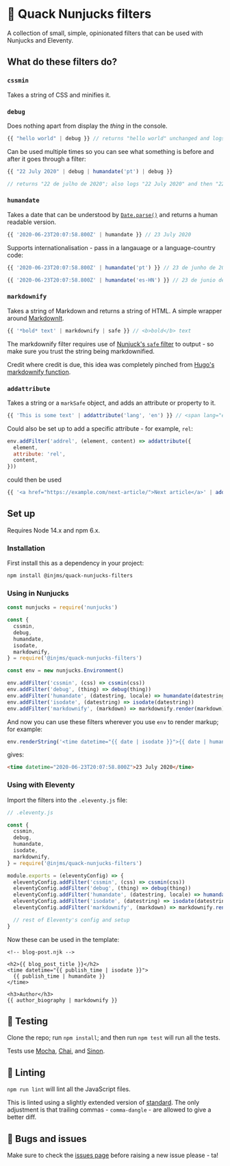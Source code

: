 # 🦆 Quack Nunjucks filters

A collection of small, simple, opinionated filters that can be used with Nunjucks and Eleventy.

## What do these filters do?

### `cssmin`

Takes a string of CSS and minifies it.

### `debug`

Does nothing apart from display the _thing_ in the console.

```javascript
{{ "hello world" | debug }} // returns "hello world" unchanged and logs "hello world" in the console
```

Can be used multiple times so you can see what something is before and after it goes through a filter:

```javascript
{{ "22 July 2020" | debug | humandate('pt') | debug }}

// returns "22 de julho de 2020"; also logs "22 July 2020" and then "22 de julho de 2020" in the console.
```

### `humandate`

Takes a date that can be understood by [`Date.parse()`](https://developer.mozilla.org/en-US/docs/Web/JavaScript/Reference/Global_Objects/Date/parse) and returns a human readable version.

```javascript
{{ '2020-06-23T20:07:58.800Z' | humandate }} // 23 July 2020
```

Supports internationalisation - pass in a langauage or a language-country code:

```javascript
{{ '2020-06-23T20:07:58.800Z' | humandate('pt') }} // 23 de junho de 2020
```

```javascript
{{ '2020-06-23T20:07:58.800Z' | humandate('es-HN') }} // 23 de junio de 2020
```

### `markdownify`

Takes a string of Markdown and returns a string of HTML. A simple wrapper around [MarkdownIt](https://github.com/markdown-it/markdown-it).

```javascript
{{ '*bold* text' | markdownify | safe }} // <b>bold</b> text
```

The markdownify filter requires use of [Nunjuck's `safe` filter](https://mozilla.github.io/nunjucks/templating.html#safe) to output - so make sure you trust the string being markdownified.

Credit where credit is due, this idea was completely pinched from [Hugo's markdownify function](https://gohugo.io/functions/markdownify/).

### `addattribute`

Takes a string or a `markSafe` object, and adds an attribute or property to it.

```javascript
{{ 'This is some text' | addattribute('lang', 'en') }} // <span lang="en">This is some text</span>
```

Could also be set up to add a specific attribute - for example, `rel`:

```javascript
env.addFilter('addrel', (element, content) => addattribute({
  element,
  attribute: 'rel',
  content,
}))
```

could then be used

```javascript
{{ '<a href="https://example.com/next-article/">Next article</a>' | addrel('next') }} // <a href="https://example.com/next-article/" rel="next">Next article</a>
```

## Set up

Requires Node 14.x and npm 6.x.

### Installation

First install this as a dependency in your project:

```bash
npm install @injms/quack-nunjucks-filters
```

### Using in Nunjucks

```javascript
const nunjucks = require('nunjucks')

const {
  cssmin,
  debug,
  humandate,
  isodate,
  markdownify,
} = require('@injms/quack-nunjucks-filters')

const env = new nunjucks.Environment()

env.addFilter('cssmin', (css) => cssmin(css))
env.addFilter('debug', (thing) => debug(thing))
env.addFilter('humandate', (datestring, locale) => humandate(datestring, locale))
env.addFilter('isodate', (datestring) => isodate(datestring))
env.addFilter('markdownify', (markdown) => markdownify.render(markdown)) // Note the use of `render()`
```

And now you can use these filters wherever you use `env` to render markup; for example:

```javascript
env.renderString('<time datetime="{{ date | isodate }}">{{ date | humandate('en-AU') }}</time>', { date: 1592942878800 })
```

gives:

```html
<time datetime="2020-06-23T20:07:58.800Z">23 July 2020</time>
```

### Using with Eleventy

Import the filters into the `.eleventy.js` file:

```javascript
// .eleventy.js

const {
  cssmin,
  debug,
  humandate,
  isodate,
  markdownify,
} = require('@injms/quack-nunjucks-filters')

module.exports = (eleventyConfig) => {
  eleventyConfig.addFilter('cssmin', (css) => cssmin(css))
  eleventyConfig.addFilter('debug', (thing) => debug(thing))
  eleventyConfig.addFilter('humandate', (datestring, locale) => humandate(datestring, locale))
  eleventyConfig.addFilter('isodate', (datestring) => isodate(datestring))
  eleventyConfig.addFilter('markdownify', (markdown) => markdownify.render(markdown)) // Note the use of `render()`

  // rest of Eleventy's config and setup
}
```

Now these can be used in the template:

```njk
<!-- blog-post.njk -->

<h2>{{ blog_post_title }}</h2>
<time datetime="{{ publish_time | isodate }}">
  {{ publish_time | humandate }}
</time>

<h3>Author</h3>
{{ author_biography | markdownify }}
```

## 🧪 Testing

Clone the repo; run `npm install`; and then run `npm test` will run all the tests.

Tests use [Mocha](https://mochajs.org/), [Chai](http://chaijs.com), and [Sinon](https://sinonjs.org/).

## 👔 Linting

`npm run lint` will lint all the JavaScript files.

This is linted using a slightly extended version of [standard](https://standardjs.com/). The only adjustment is that trailing commas - `comma-dangle` - are allowed to give a better diff.

## 🐞 Bugs and issues

Make sure to check the [issues page](https://github.com/injms/quack-nunjucks-filters/issues) before raising a new issue please - ta!
